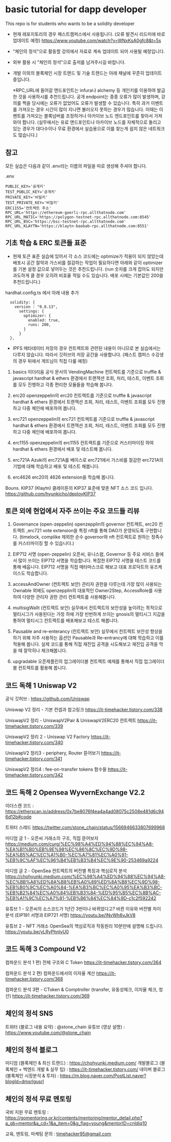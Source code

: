 # basic tutorial for dapp developer

This repo is for students who wants to be a solidity developer

* 현재 레포지토리의 경우 패스트캠퍼스에서 사용됩니다. (오류 발견시 리드미에 바로 업데이트 예정)
https://www.youtube.com/watch?v=WNxKsA0gfc8&t=5s
* "체인의 정석"으로 활동할 강의에서 자료로 계속 업데이트 되어 사용될 예정입니다.
* 외부 활용 시 "체인의 정석"으로 출저를 남겨주시길 바랍니다.
* 개발 이외의 블록체인 시장 트렌드 및 기술 트렌드는 아래 채널에 꾸준히 업데이트 중입니다.

  *RPC_URL에 들어갈 앤드포인트는 infura나 alchemy 등 개인키를 이용하여 발급한 것을 사용하시를 추천드립니다. 공개 endpoint는 종종 오류가 많이 발생하며, 강의를 찍을 당시에는 오류가 없었어도 오류가 발생할 수 있습니다. 특히 과거 이벤트를 가져오는 경우 시간이 많이 지나면 불러오지 못하는 경우가 많습니다. 이때는 이벤트를 가져오는 블록넘버를 조정하거나 아카이브 노드 엔드포인트를 찾아서 가져와야 합니다. (실무에서는 유료 앤드포인트나 아카이브 노드를 자체적으로 돌리고 있는 경우가 대다수이나 무료 환경에서 실습용으로 이를 찾는게 쉽지 않은 네트워크도 많습니다.)

## 참고
모든 실습은 다음과 같이 .env라는 이름의 파일을 따로 생성해 주셔야 합니다.

.env
```
PUBLIC_KEY='공개키'
TEST_PUBLIC_KEY='공개키'
PRIVATE_KEY='비밀키'
TEST_PRIVATE_KEY='비밀키'
ERC1155='컨트렉트 주소'
RPC_URL='https://ethereum-goerli-rpc.allthatnode.com'
RPC_URL_MATIC='https://polygon-testnet-rpc.allthatnode.com:8545'
RPC_URL_BSC='https://bsc-testnet-rpc.allthatnode.com'
RPC_URL_KLAYTN='https://klaytn-baobab-rpc.allthatnode.com:8551'
```


## 기초 학습 & ERC 토큰들 표준

* 현재 토큰 표준 실습에 있어서 각 소스 코드에는 optimize가 적용이 되지 않았는데 배포시 공간 절약과 가스비를 절감하는 작업이 필요하다면 아래와 같이 optimizer를 기본 설정 값으로 넣어두는 것은 추천드립니다. (run 숫자를 크게 잡아도 되지만 과도하게 클 경우 오히려 비효율 적일 수도 있습니다. 배포 시에는 기본값인 200을 추천드립니다.)

hardhat.config.ts 에서 아래 내용 추가
```
  solidity: {
    version : "0.8.13",
      settings: {
        optimizer: {
          enabled: true,
          runs: 200,
        }
      }
  },
```

* IPFS 메타데이터 저장의 경우 컨트렉트와 관련된 내용이 아니므로 본 실습에서는 다루지 않습니다. 따라서 깃허브의 저장 공간을 사용합니다. (패스트 캠퍼스 수강생의 경우 뒤에서 게뜨님이 직접 다룰 예정)

1. basics
이더리움 공식 문서의 VendingMachine 컨트렉트를 기준으로
truffle & javascript 
hardhat & ethers 
환경에서 트랜잭션 조회, 처리, 테스트, 이벤트 조회를 모두 진행하고
각종 편리한 모듈들을 학습해 봅니다.

2. erc20
openzeppelin의 erc20 컨트렉트를 기준으로
truffle & javascript 
hardhat & ethers 
환경에서 트랜잭션 조회, 처리, 테스트, 이벤트 조회를 모두 진행하고
다중 체인에 배포하여 봅니다.

3. erc721
openzeppelin의 erc721 컨트렉트를 기준으로
truffle & javascript 
hardhat & ethers 
환경에서 트랜잭션 조회, 처리, 테스트, 이벤트 조회를 모두 진행하고
다중 체인에 배포하여 봅니다.

4. erc1155
openzeppelin의 erc1155 컨트렉트를 기준으로 커스터마이징 하여
hardhat & ethers 환경에서 배포 및 테스트해 봅니다.

5. erc721A
Azuki의 erc721A를 베이스로
erc721에서 가스비를 절감한 erc721A의 기법에 대해 학습하고 배포 및 테스트 해봅니다.

6. erc4626
erc20의 4626 extension을 학습해 봅니다.

Bouns. KIP37 (Klaytn)
클레이튼의 KIP37 표준에 맞춘 NFT 소스 코드 입니다.
https://github.com/hyunkicho/deployKIP37

## 토큰 외에 현업에서 자주 쓰이는 주요 코드들 리뷰

1. Governance (open-zeppelin)
openzepplin의 governor 컨트렉트, erc20 컨트렉트 ,erc721 vote extension을
특정 nft를 통해 DAO가 운영되도록 구현합니다. 
(timelock, complike 제외한 순수 governor와 nft 컨트렉트로 원하는 정족수를 커스터마이징 할 수 있습니다.)

2. EIP712 서명 (open-zeppelin)
오픈씨, 유니스왑, Governor 등 주요 서비스 들에서 많이 쓰이는 EIP712 서명을 학습합니다.
복잡한 EIP712 서명을 테스트 코드를 통해 배웁니다.
EIP712 서명을 직접 메타마스크로 해보고 대표 프로덕트의 유즈케이스도 학습합니다.

3. accessAndOwner (컨트렉트 보안)
관리자 권한을 다루는데 가장 많이 사용되는 Ownable 외에도
openzepplin의 대표적인 Owner2Step, AccessRole를 사용하여 다양한 관리자 권한 관리 컨트렉트를 사용해봅니다.

4. multisigWallt (컨트렉트 보안)
실무에서 컨트렉트의 보안성을 높이려는 목적으로 멀티시그가 사용된다는 가정 하에 가장 빈번하게 쓰이는 gnosis의 멀티시그 지갑을 통하여
멀티시그 컨트렉트를 배포해보고 테스트 해봅니다.

5. Pausable and re-enterancy (컨트렉트 보안)
실무에서 컨트렉트 보안성 향상을 하기 위해 자주 사용하는 옵션인 Pausable과 Re-entrancy에 대해 학습하고 이를 적용해 봅니다.
실제 코드를 통해 직접 재진입 공격을 시도해보고 재진입 공격을 막을 때 잘막히나 체크해봅니다.

6. upgradable
오픈제플린의 업그레이더블 컨트렉트 예제를 통해서 직접 업그레이더블 컨트렉트를 활용해 봅니다.

## 코드 독해 1 Uniswap V2

공식 깃허브 : https://github.com/Uniswap

Uniswap V2 정리 - 기본 컨셉과 참고링크
https://it-timehacker.tistory.com/338

UniswapV2 정리 - UniswapV2Pair & UniswapV2ERC20 컨트렉트
https://it-timehacker.tistory.com/339

UniswapV2 정리 2 - Uniswap V2 Factory
https://it-timehacker.tistory.com/340

UniswapV2 정리3 - periphery, Router 뜯어보기
https://it-timehacker.tistory.com/341

UniswapV2 정리4 : fee-on-transfer tokens 함수들
https://it-timehacker.tistory.com/342

## 코드 독해 2 Opensea WyvernExchange V2.2

이더스캔 코드 : https://etherscan.io/address/0x7be8076f4ea4a4ad08075c2508e481d6c946d12b#code

트위터 스레드
https://twitter.com/stone_chain/status/1566946633807699968

미디엄 글 1 - 오픈씨 거래소의 구조, 직접 뜯어보자
 https://medium.com/curg/%EC%98%A4%ED%94%88%EC%94%A8-%EA%B1%B0%EB%9E%98%EC%86%8C%EC%9D%98-%EA%B5%AC%EC%A1%B0-%EC%A7%81%EC%A0%91-%EB%9C%AF%EC%96%B4%EB%B3%B4%EC%9E%90-253469a9224

미디엄 글 2 - OpenSea 컨트렉트의 버전별 특징과 핵심로직 분석
https://chohyunki.medium.com/%EC%98%A4%ED%94%88%EC%94%A8-%EC%BB%A8%ED%8A%B8%EB%A0%89%ED%8A%B8%EC%9D%98-%EB%B0%9C%EC%A0%84-%EA%B3%BC%EC%A0%95%EA%B3%BC-%EB%B2%84%EC%A0%84%EB%B3%84-%ED%95%B5%EC%8B%AC-%EB%A1%9C%EC%A7%81-%EB%B6%84%EC%84%9D-c1c2f592242

유튜브 1 - 오픈씨의 소스코드가 1년간 3번이나 바뀌었다고? 바뀐 이유와 버전별 차이 분석 (EIP191 서명과 EIP721 서명)
https://youtu.be/INvWh8vJkV8

유튜브 2 - NFT 거래소 OpenSea의 핵심로직과 작동원리 10분만에 설명해 드립니다.
https://youtu.be/yLRyPhnlvU0

## 코드 독해 3 Compound V2
컴파운드 분석 1 편) 전체 구조와 C Token
https://it-timehacker.tistory.com/364

컴파운드 분석 2 편) 컴파운드에서의 이자율 계산
https://it-timehacker.tistory.com/368

컴파운드 분석 3편 - CToken & Comptroller (transfer, 유동성체크, 이자율 체크, 청산)
https://it-timehacker.tistory.com/369


## 체인의 정석 SNS
트위터 (블로그 내용 요약) : @stone_chain
유튜브 (영상 설명) : https://www.youtube.com/@stone_chain

## 체인의 정석 블로그
미디엄 (블록체인 & 최신 트렌드) : https://chohyunki.medium.com/
개발블로그 (블록체인 + 백엔드 개발 & 실무 팁) :  https://it-timehacker.tistory.com/
네이버 블로그 (블록체인 시장분석 & 투자) : https://m.blog.naver.com/PostList.naver?blogId=dmsrlgusrl

## 체인의 정석 무료 멘토링
국비 지원 무료 멘토링 : https://gomentoring.or.kr/contents/mentoring/mentor_detail.php?a_gb=mentor&a_cd=1&a_item=0&g_flag=young&mentorID=cnldjq10

교육, 멘토링, 마케팅 문의 : timehacker95@gmail.com